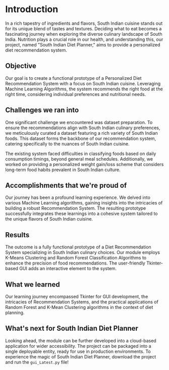 # Introduction
In a rich tapestry of ingredients and flavors, South Indian cuisine stands out for its unique blend of tastes and textures. Deciding what to eat becomes a fascinating journey when exploring the diverse culinary landscape of South India. Nutrition plays a crucial role in our health, and understanding this, our project, named "South Indian Diet Planner," aims to provide a personalized diet recommendation system.

## Objective
Our goal is to create a functional prototype of a Personalized Diet Recommendation System with a focus on South Indian cuisine. Leveraging Machine Learning Algorithms, the system recommends the right food at the right time, considering individual preferences and nutritional needs.

## Challenges we ran into
One significant challenge we encountered was dataset preparation. To ensure the recommendations align with South Indian culinary preferences, we meticulously curated a dataset featuring a rich variety of South Indian foods. This dataset forms the backbone of our recommendation system, catering specifically to the nuances of South Indian cuisine.

The existing system faced difficulties in classifying foods based on daily consumption timings, beyond general meal schedules. Additionally, we worked on providing a personalized weight gain/loss scheme that considers long-term food habits prevalent in South Indian culture.

## Accomplishments that we're proud of
Our journey has been a profound learning experience. We delved into various Machine Learning algorithms, gaining insights into the intricacies of building a robust Recommendation System. The resulting prototype successfully integrates these learnings into a cohesive system tailored to the unique flavors of South Indian cuisine.

## Results
The outcome is a fully functional prototype of a Diet Recommendation System specializing in South Indian culinary choices. Our module employs K-Means Clustering and Random Forest Classification Algorithms to enhance the precision of food recommendations. The user-friendly Tkinter-based GUI adds an interactive element to the system.

## What we learned
Our learning journey encompassed Tkinter for GUI development, the intricacies of Recommendation Systems, and the practical applications of Random Forest and K-Mean Clustering algorithms in the context of diet planning.

## What's next for South Indian Diet Planner
Looking ahead, the module can be further developed into a cloud-based application for wider accessibility. The project can be packaged into a single deployable entity, ready for use in production environments. To experience the magic of South Indian Diet Planner, download the project and run the `gui_Latest.py` file!




